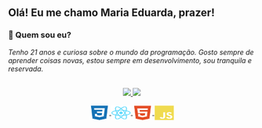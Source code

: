 ## Olá! Eu me chamo Maria Eduarda, prazer!
<div>
<h3>🌱 Quem sou eu?</h3>
<p><i> Tenho 21 anos e curiosa sobre o mundo da programação. Gosto sempre de aprender coisas novas, estou sempre em desenvolvimento, sou tranquila e reservada.</i></p>
</div>
<br>
<div align="center">
<a href="https://github.com/maria-eduarda-deoliveira">
<img height="150em" src="https://github-readme-stats.vercel.app/api?username=maria-eduarda-deoliveira&show_icons=true&theme=material-palenight&include_all_commits=true&count_private=true"/>
 <img height="150em" src="https://github-readme-stats.vercel.app/api/top-langs/?username=maria-eduarda-deoliveira&layout=compact&langs_count=7&theme=material-palenight"/>
 <div style="display: inline_block"><br>
  <img align="center" alt="maria-css" height="30" width="40" src="https://raw.githubusercontent.com/devicons/devicon/master/icons/css3/css3-plain.svg">
  <img align="center" alt="maria-react" height="30" width="40" src="https://raw.githubusercontent.com/devicons/devicon/master/icons/react/react-original.svg">
  <img align="center" alt="maria-HTML" height="30" width="40" src="https://raw.githubusercontent.com/devicons/devicon/master/icons/html5/html5-plain.svg">
  <img align="center" alt="maria-js" height="30" width="40" src="https://raw.githubusercontent.com/devicons/devicon/master/icons/javascript/javascript-plain.svg">
</div>
</div>
